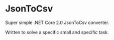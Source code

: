 # JsonToCsv #

Super simple .NET Core 2.0 JsonToCsv converter.

Written to solve a specific small and specific task.
